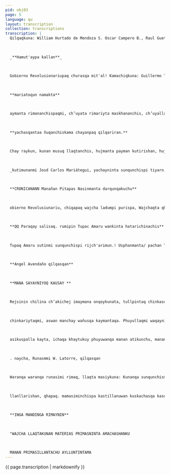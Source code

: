 ```yaml
---
pid: obj03
page: 5
language: qu
layout: transcription
collection: transcriptions
transcription: |
  Qilqaqkuna: William Hurtado de Mendoza S. Oscar Campero B., Raul Guetra Luis Alberto Chevarrig H. Llinp’i Umalliq: Jose nuiz Durand Futukamayuq: Carlos Dominguez Clariks Prar 'ama hyaqu
  
  
  
  _**Hamut'aypa kallan**_
  
  
  
  Gobierno Revolusionariupaq churasqa mit'al! Kamachiqkuna: Guillermo Thorndike Qalqaqkuna umallaq Abelardo Oquendo Humberto Castillo Anselmi ELuada Manini.: Umalleqkuna
  
  
  
  **mariatoqun namakta**
  
  
  
  aymanta rimananchispaqmi, ch’uyata rimariyta maskhananchis, ch’uyallatataq ñusqunninchispi rimariypas sayarinan. Pitaq payri, pipunitaq karan, haqnata hanaqma sayarispa rimananchipagri; willka runachu karan, hamut'aqchu, icha awqanakuypi awqankunaq k’umuchiqchu? Llapallanmi karan kay José Carios Mariátegui hamawt'aqa, paymi llaqtanchis ipurisqan ñanta yachachiran, payllataqmi yachayninwan sapanka rimariyninchista wach'irichishan. Paymi ñawsakayninchista, q’uqa kayninchis ta ñawch’inwan kuchurispa kicharirin paymi pagarin taripananchis ñantapas, yupinwan ukhuta saruspa, riqsichiwanchisña. Yupillantan qatipananchis, ñawpariyta munanchis chayqa. Payraykun llank’aq masinchiskunapas,, runa hina, qhawasqa kanku, payraykun, llaqtanchispis, llaqtanchisman sispaykushan. Paypa wasinmi, huq runakunaq makinpi kashan; chay wasipin pa
  
  
  
  **yachasqantaa ñuqanchiskama chayanpaq qilqariran.**
  
  
  
  Chay raykun, kunan musuq llaqtanchis, hujmanta payman kutirishan, hujmanta yachayninta, mashkhashanchis. Chayraykun qulqita huñunanchis, chay qayna tiyasqan wasi rantinanchispag. Hujmanta ñawpaq hina José Carlos Mariáteguiq yachaynin waqaychananpaq. hay wasinmanmi, sapa ñawsapi rikukuqtinchis, ñawinchis qhawarinanpaq haykuykusun. Chaypin q’uqa kayninchista mach’ananchis. Imaraykun kay hamawt'aq wasinta rantinanchis: Llaqtanchispa aswan kuraq wawankunan, aswan qhapaq yachayninyuq wawankunan, kharupl, tutayaqpi chinkapunku. Kunanmi ichaqa, chay llaqtanchispe phiwi wawankuna, yachachiynint sunqunchispi pujllachiyqa, k’ijllunchispi sayayninpas puririnqa, makinchispin makin qilqaykunq Chay raykun wasinta rantinanchis ripusqanmanta kusisqa kutimunanpaq, ripusqanmanta wañuyta llalliykuspa katimunanpaq. Yanaparikunan, aynillan yanaparikuna.
  
  
  
  _kutimunanmi Josd Carlos Mariátegui, yachayninta sunqunchispi tiyarn, chay wasillapitaq llapallan pujllachinanpaq _
  
  
  
  **CRONICANANN Manañan Pitapas Nasinmanta darqunqakuchu**
  
  
  
  obierno Revolusiunariu, chiqapaq wajcha ladumpi purispa, Wajchaqta qhawarispa leyta qilqamun 21168 yupayniyuqta. Chay leymi lliwpa Ministrukuna, wamink’akuna sutinman lluqsimun EL PERUANO mit'alipi Q chanka huinypuk pinhanpi, inikaymni kilai, kay watapi. Chay ley kamachikamun, manañan pipas inquilino nisqakuna, wasimanta qarqusqa kanqakuchu. Chaywan pampachanku chay "juicio de desahucio" nisqata. Yachasianchispes hina. Wasisapa runakuna, askha wasiyuq munasqankuta qulqita mañakuqku huj huch’uy kuartuchamanta. Chaynataq inquilino nisqata, manunta hina kamayachiq imaymana ruwanapi. Mana munasqan ta inquilino ruwantintaq qarquyuq uymata hina, guardiantin, escribanuntin, apuchaninchaq, lliwinkilinuq contran karan. Chayta rikuspan Gobierno Revolusionario, leyta qilqan mana chay chaninchakuq desahucio kanampaq. Ichaqa mana pagaqkunapqa, wasikilla ch’achukunapaq kallanqan desahucio chaninchakuyqa. Ch’achullapaqmi desahucio kanqa. Manañaya runa muchurinqachu, wasiyuq munasqanta ruwaqtin. Nitaq abuso kanqachu, sapa wasiyuq munaqtin, ni Juiciupas, ni desahucio nisqapas, qswantan sumaqta sasipi tiaqkuna mana llakiypi tiyasunchu manaña wasiyuq uyantas qhawaspa. Ashakha kusikuywanmi chay leyta, llaqta runakuna chaskinku. Rikushankun, makinkuwan hap’ishanku Gobierno Revolucionario ruwasqanta. Chay leyqa chiqapaq llaqtarunakunapaqmi, mana wasiyuq runakunapaq, Chay Peru suyu llaqta runakuna Gobierno Revolusionariuta saminchashanku, makinkuta qasqunkumanchurakuspa hujmanta Gobierno Unanchaynimpi iñinku. Imaynatan allpa llank'aqman allpanta Gobierno kutichiran, gamonalkunaq makinmanta qichuspa, chaynata wajmanta, chiqapaq hanampaq rimayninta hugarispa ley 21168 qelqakun manaña pipas uywa hina wasinmanta qarqusqa kanampaq. Chayqa aswanllaragmi, ñan Gobierno Revolucionario ninña: Ley del Inquilinato nisqatan qusaqku. Allin chaninwan wasikunata aypanampaq. Llaqta chaninwan mast'arikunampaq. Llaqta runakuna kusilla tiyakunankupaq. Kay "corte de juicios de desahucio" nisqaqa ñawpa thaskiyninmi, qipataqa hamushanmi "Lay del inquilinato", chaywan ichaqa iaquilinuq muchuynin tukurinqa. Manan wasinkunaqa kikillanmantachu sayariran, wajcha runakunaq llank'asqanmi, llaqta runakunaq hump'isqan, wajcha runakuñaq yarqaypi muchurisqanwanmi. Chayta hamut'aspan Gobierno nin, lliwpaq wasi kachun nispa Lliwpaq qhari cawsay kanan nispa. Ñawpaqa, riqsishanchis hina qulqisapallan wasichakuq, qulqi sapallan runa hina kawsaran. Aswantaraqmi chay rayku Gobiernuta yapanananchis. Ch’ulla qharihinalla Gobierno waqawaqtinchis sayarinanchis. Ch’ulla sunqu hinalla Gobiernuq purisqanta purinanchis.
  
  
  
  **QQ Paraqay salisaq. rumipin Tupac Amaru wankinta hatarichinachis**
  
  
  
  Tupaq Amaru sutinmi sunqunchispi rijch'arimun.! Usphanmanta/ pachan Tupaq nuqanchisman chayamun. Payraykun kay kawsayttarishanchis, pay sutintan sapap’uachaw rimanchis, manataq paypa nunanman paraqay sansaq rumipi wankinta hatarichinchischu. Qunqay sunqu kaymi chayqa. Mana allin yuyayniyuq. Imayna llaqtataq kanchisri, laqla michu kanchispas. Manachu sunqunchispi Tupaq Amaruta tarinchis. Imaraykun sutillanta rimanchis, manataq nunantaqa saminchanchischu. Ñawparaqmi, ichaqa chunka wata hinaña. Qusqu plasapi Tupaq Amarwankinta pirqananchis karan. Riamspallan chayta qunqanchis, nuqanchispura k’aminayukuspa, Thinku thinkuta thaskirispa mana maytapas chayanchischu. Españolkunaq partintaq, pataranta hap’ispa, qaynata ninku: Manan plasapiqa Tupaq Amaru sayanmanchu. Qusqu plasapiqa llach’i wasin chaypi sayan, taytacha wasi, sumaq wasikuna. Imaraykun chaypi Tupaq Amaru kanman nispe. Ñan machuyashanchisña Tupaq Amaru wankinmanta rimaspa. Rimallaypin watakuna pasapushan. Rimaspallan pampachakushanchis. Huj llamantaña ch’ulla simita rimaspa, wamink’a Juan Velasco Alvaraduta nisun; Tupa Amaru Wankinqa, paraqay sansa rumipin sayarinan Qusqu plasapi. ¿lma Rayku? ¡Kay rayku! Qusqo iplasapin españolkuna ñak’aranku Tupaq Amaru ayllunta, chaypin Apunchis Tupaq Amaruta chakintawan makintawan uywakunaman watuyuspa saq’aranku. Chaypin mama Micaela Bastidas, irginkunaq wañuyninta qhawaran, Qusqu plasapin Tupaq Amaru yawaminta usphamanitukuchiranku chay mana nunayuq españolkuna. Pin ñawpaqta karan ñuqanchischu llach’i sayarichiqkunachu. Imapin millaychanman Tupaq Amaru wankin Qusqu wak’a plasata Maymantan hurqumunku españolpaq sayaq runakuna chay hamut'ayninkuta: Ichaqa kasukushankuchu gamonalkunaq rimasqanta. Lliwmi hatarinachis llaqta sunqu puralla. Qaparinanchis wajcha runa puralla Tupaq Amaru suntinta waqmanta qaparinanchis. Wankinta awqayplasapi sayarichinanku kama. Españolkunaq q’uchumasinmi munashanku waqmanta Tupaq Amaru Apunchista ñak’ayta. Paykunaqa manchakunkun Tupaq Amaru nunanwan. Waymanta puririnmanpas nispe, wajmanta yana phuyo sunquyuq runata ch'iqichiwasun nispa. Wañusqanmanta sayarirunman nispa. Ravolusionpin Tiyashanchis chayqa manspunin, manspunin españolkunqa q’uchumansikunaqa awqanakuypi t'irawasunchismanchu. Ñuqanchismi Peruano runakuna, waqmanta, Tupaq Amari Apunchista Qusqunuqay piasapi churayusun paraqay sansa rumipi, wiñaypaq wiñaykama, chaymanta pacha qhawawaqanchispaq. Llaqtaq puriaqanta unanchanam
  
  
  
  **Angel Avendaño qilqasqan**
  
  
  
  **MANA SAYAYNIYOQ KAUSAY **
  
  
  
  Rejsinin chilina ch’akichej imaymana onqoykunata, tullpintaq chinkasqa rijch’ayninchista, utaq manachaninta sisinan aychanchista, manchay onqoykunata, hampikunaq mana hampin atina Kay sonqoykunaqa wañuyonqoymantaqa aswan susiguraqmi, Maypachachus kay onqoy mast'arin wañuyninta rejsisqa runaman, tutamantapas aswan ch’inraqmi oqarin usqhay yupaychayninta: Qhalikunaq toqllankun khuyay ñawinkuwa onqoqta hawaykuspá, q’uchumasin kunapas aswan qochumanraqmi tukunku wañuyman qarasqaqpataq khuyayllanna qhepan. Ñauparisqa p’ampaymanta kutimu hinan ripujmanta imaymana kasqan manta rimaykunku. Mana hampiyuq onqoykunajqa kanmi wañuypachapi yanqay yukay kausaynin. Hoqmi mana onqosqa kayqa, mana q'uchukunayuq kaypas, wasinmanta llank'anaman ripuj, kaymanatataq kutiy, tuta laqha phuyoq sonqonpi Kausay phuyuq kirpasqan, pilluchasqa mana kutimuq yuyaykunawan. Mana onqosqa kashaspa phuyu ukhupi
  
  
  
  chinkariytaqmi, aswan manchay wañusqa kaymantaqa. Phuyullaqmi waqaynin kan yuyaykuna sispachaj, kiskachasqa wata p’unchay qhawaman, qepuchasqa millay haya misk'ipayniyoq; laqha phuyuqa risch’akunmi mana k’uchuyoq runa p’ampana wantunaman, mana rejrisqag k'illinchakunaq waqaynin, mana samaspa sonqo ruruta tafsatafsarispa. Manan yana ujyana kanchu, nich’ajwaypas, nitaq mana p’achayoq ch’aran phuyoq machachiy atiy hujyaypas, aqo pampapi wiñaq sutiyoq. chin nisqa samp’a parayoq kaynintaqmi aswan tutaman raq tukuchin, llakimantapas aswan qhawana Phuyuqa chakatasqaq haylli unanchaynin hinan maywikun, wañuyna ñanmin, wañuypa kausaynin pataraq. Phuyullan rijch’arin wañuqpa llika kirpana punku hina, millay llanthuq puriyninpa llipllinmi yanqay puñunaq pisipaynin wahasqa Manan imapa huch’uy kanchu phuyoq sonqonpiqa aswanqa, llakipas phiñamanmi tukun, minaypas manchaqmanmi tukun, mana teqsimuyupi k’iraykuypas kanñachu. munaymanmi osqhaylla puriyta,
  
  
  
  asikuspalla kayta, ichaqa khaytukuy phuyuwanqa manan atikunchu, manan yachanichu qhawayniyta maymansi mast'ariyman ,chayta, ni pimanpas llanthu k'iriyta willata, sapa qorpachasqa t'uquymanta qhawarijtiymi phuyu willaman p’unchayniypi tukukuyninta, ichaqa... allin p’unchay qankunapaq kachun, kaypitaqmi kani, waqmantataqmi niykichis.. warma kamachi kayniyqa manan tukukuynin kanchu.
  
  
  
  . naycha, Runasmmi W. Latorre, qilqasqan
  
  
  
  Waranqa waranqa runasimi rimaq, llaqta masiykuna: Kunanqa sunqunchismi q'uchurikuymanta
  
  
  
  llanllarishan, qhapaq. mamasiminchispa kastillanuwan kuskachasqa kasqan rayku. Chayamunñan p’unchaw hamawt'akunaq kamasqan siminmana ancha apuskachakunanchis Maypiña kaspapas, piwanña tinkuspapas, amaña k’umuspachu rimaychis; aswanmi ancha t'uqyaq kunkapi mat'iykichista huqarispaykichis tukuy runaman uyarichiychis. Kunan hina p’unchaw chayamunantaqa suyashaqan chispunin, kikin kayninchista yapamanta tarinanchis paq. Pisqa pachak watan kay ancha khuyasqa siminchis, sunqu siminchis, wiñayninpin tatichisqa karqan; ichaqa muchuchiqninchiskunaqa manan kay Pachakamaqwan rimanapaq simita wañuchiyta atirqankuchul, Muchuchiqkunaqa ñawpaqtan llaqtaq qispiyninta qichuyta atinkuman, ichaqa rimaynintaqa ancha qhipatañan, sinchita ñak’arispanku. Imanaqtin?, Ancha munasqanchis Fernando Cabieses Molina wawqinchispa nisqan hina: "Runaq rimayninqa, nunanpa yawamninmi".
  
  
  
  **INGA MANDINGA RIMAYNIN**
  
  
  
  "WAJCHA LLAQTAKUNAN MATERIAS PRIMASNINTA AMACHASHANKU
  
  
  
  MANAN PRIMASILLANTACHU AYLLUNTINTAMA
---
```


{{ page.transcription | markdownify }}
